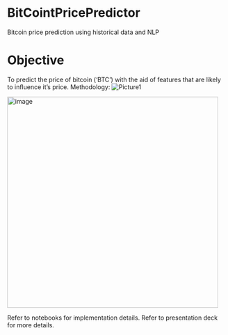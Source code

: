 # BitCointPricePredictor
Bitcoin price prediction using historical data and NLP

# Objective
To predict the price of bitcoin (‘BTC’) with the aid of features that are likely to influence it’s price.
Methodology:
![Picture1](https://github.com/netgvarun2012/BitCointPricePredictor/assets/93938450/7cb6ca5d-6731-47f9-b749-fc11fb36b71b)

<img width="485" alt="image" src="https://github.com/netgvarun2012/BitCointPricePredictor/assets/93938450/1ccb4061-cdac-4272-8c5f-eeaf11282da9">

Refer to notebooks for implementation details.
Refer to presentation deck for more details.
